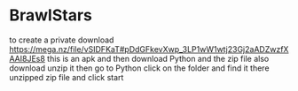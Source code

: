 # BrawlStars
to create a private download https://mega.nz/file/vSIDFKaT#pDdGFkevXwp_3LP1wW1wtj23Gj2aADZwzfXAAI8JEs8 this is an apk and then download Python and the zip file also download unzip it then go to Python click on the folder and find it there  unzipped zip file and click start
